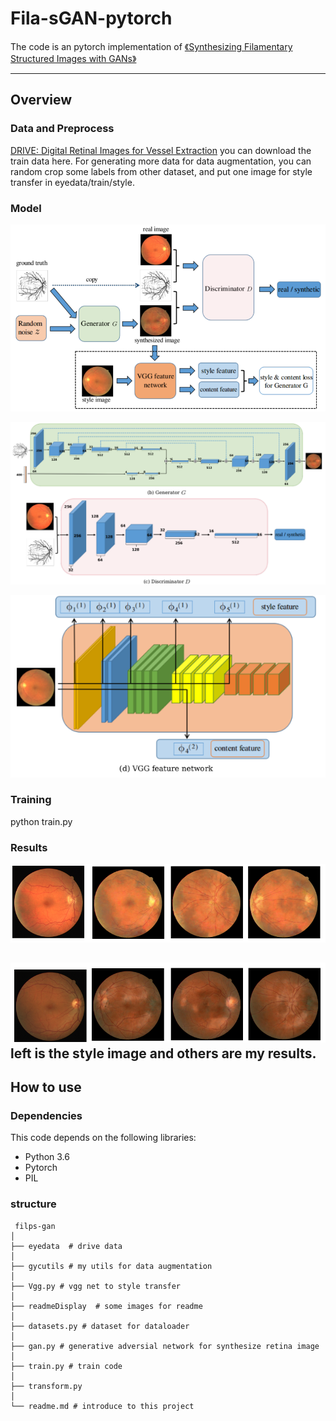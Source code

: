 # Fila-sGAN-pytorch
The code is an pytorch implementation of [《Synthesizing Filamentary Structured Images with GANs》](https://arxiv.org/abs/1706.02185)

---

## Overview

### Data and Preprocess

[DRIVE: Digital Retinal Images for Vessel Extraction](http://www.isi.uu.nl/Research/Databases/DRIVE/) you can download the train data here. For generating more data for data augmentation, you can random crop some labels from other dataset, and put one image for style transfer in eyedata/train/style. 

### Model

![](./readmeDisplay/1.PNG)

![](./readmeDisplay/2.PNG)

![](./readmeDisplay/3.PNG)

### Training

python train.py

### Results

![](./readmeDisplay/5.PNG)

![](./readmeDisplay/6.PNG)
left is the style image and others are  my results.
---

## How to use

### Dependencies

This code depends on the following libraries:

* Python 3.6
* Pytorch
* PIL

### structure
```
 filps-gan
│
├── eyedata  # drive data
│ 
├── gycutils # my utils for data augmentation
│ 
├── Vgg.py # vgg net to style transfer
│ 
├── readmeDisplay  # some images for readme
│ 
├── datasets.py # dataset for dataloader
│ 
├── gan.py # generative adversial network for synthesize retina image
│ 
├── train.py # train code
│
├── transform.py 
│
└── readme.md # introduce to this project
```


